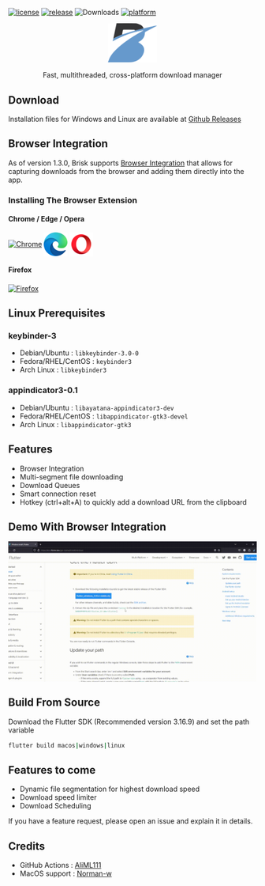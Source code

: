 [![license](https://img.shields.io/github/license/AminBhst/brisk)](https://github.com/AminBhst/brisk/blob/main/LICENSE)
[![release](https://img.shields.io/github/v/release/AminBhst/brisk)](https://github.com/AminBhst/brisk/releases)
![Downloads](https://img.shields.io/github/downloads/AminBhst/brisk/total.svg)
[![platform](https://img.shields.io/badge/platform-Windows%20%7C%20Linux%20%7C%20MacOS-blue)]()
<p align="center">
<img width="100" src="assets/icons/logo.png" alt="Brisk">
<p align="center"> Fast, multithreaded, cross-platform download manager</pal>
</p>

## Download

Installation files for Windows and Linux are available
at [Github Releases](https://github.com/AminBhst/brisk/releases/)

## Browser Integration
As of version 1.3.0, Brisk supports [Browser Integration](https://github.com/AminBhst/brisk-browser-extension) that allows for capturing downloads from the browser and adding them directly into the app.

### Installing The Browser Extension
#### Chrome / Edge / Opera
[link-chrome]: https://github.com/AminBhst/brisk-browser-extension/releases/latest 'Version published on Chrome Web Store'

[<img src="https://raw.githubusercontent.com/alrra/browser-logos/90fdf03c/src/chrome/chrome.svg" width="48" alt="Chrome" valign="middle">][link-chrome] [<img src="https://raw.githubusercontent.com/alrra/browser-logos/90fdf03c/src/edge/edge.svg" width="48" alt="Edge" valign="middle">][link-chrome] [<img src="https://raw.githubusercontent.com/alrra/browser-logos/90fdf03c/src/opera/opera.svg" width="48" alt="Opera" valign="middle">][link-chrome]

#### Firefox
[link-firefox]: https://addons.mozilla.org/en-US/firefox/addon/brisk/

[<img src="https://raw.githubusercontent.com/alrra/browser-logos/90fdf03c/src/firefox/firefox.svg" width="48" alt="Firefox" valign="middle">][link-firefox]
## Linux Prerequisites

### keybinder-3
- Debian/Ubuntu : ```libkeybinder-3.0-0```
- Fedora/RHEL/CentOS : ```keybinder3```
- Arch Linux : ```libkeybinder3```

### appindicator3-0.1
- Debian/Ubuntu : ```libayatana-appindicator3-dev```
- Fedora/RHEL/CentOS : ```libappindicator-gtk3-devel```
- Arch Linux : ```libappindicator-gtk3```

## Features

- Browser Integration
- Multi-segment file downloading
- Download Queues
- Smart connection reset
- Hotkey (ctrl+alt+A) to quickly add a download URL from the clipboard

## Demo With Browser Integration

<img align="center" width="850" src="assets/Brisk-Demo.gif">

## Build From Source

Download the Flutter SDK (Recommended version 3.16.9) and set the path variable

```bash
flutter build macos|windows|linux
```

## Features to come

- Dynamic file segmentation for highest download speed
- Download speed limiter
- Download Scheduling

If you have a feature request, please open an issue and explain it in details.

## Credits
- GitHub Actions : [AliML111](https://github.com/AliML111)
- MacOS support : [Norman-w](https://github.com/Norman-w)
